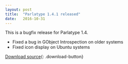 ```yaml
---
layout: post
title:  "Parlatype 1.4.1 released"
date:   2016-10-31
---
```


This is a bugfix release for Parlatype 1.4.
- Fixed a bug in GObject Introspection on older systems
- Fixed icon display on Ubuntu systems

[Download source](https://github.com/gkarsay/parlatype/releases/tag/v1.4.1){: .download-button}
